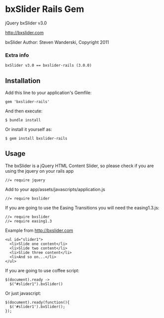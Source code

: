 # bxSlider Rails Gem

jQuery bxSlider v3.0

http://bxslider.com

bxSlider Author: Steven Wanderski, Copyright 2011

### Extra info

	bxSlider v3.0 == bxslider-rails (3.0.0)
	
## Installation

Add this line to your application's Gemfile:

    gem 'bxslider-rails'

And then execute:

    $ bundle install

Or install it yourself as:

    $ gem install bxslider-rails

## Usage

The bxSlider is a jQuery HTML Content Slider, so please check if you are using the jquery on your rails app

    //= require jquery

Add to your app/assets/javascripts/application.js

    //= require bxslider 

If you are going to use the Easing Transitions you will need the easing1.3.js:

    //= require bxslider
    //= require easing1.3

Example from http://bxslider.com

	<ul id="slider1">
	  <li>Slide one content</li>
	  <li>Slide two content</li>
	  <li>Slide three content</li>
	  <li>And so on...</li>
	</ul>
	
If you are going to use coffee script:

	$(document).ready ->
	  $("#slider1").bxSlider()
	
Or just javascript:

	$(document).ready(function(){
	  $('#slider1').bxSlider();
	});

